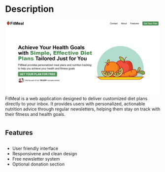 # <h1>Description</h1>
![Image](image.png)
FitMeal is a web application designed to deliver customized diet plans directly to your inbox. It provides users with personalized, actionable nutrition advice through regular newsletters, helping them stay on track with their fitness and health goals.

# <h2>Features<h2>
+ User friendly interface
+ Responsivene and clean design
+ Free newsletter system
+ Optional donation section

